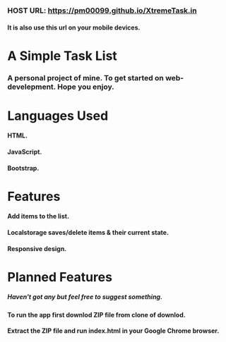### HOST URL: https://pm00099.github.io/XtremeTask.in
#### It is also use this url on your mobile devices.

# A Simple Task List
### A personal project of mine. To get started on web-develepment. Hope you enjoy.

# Languages Used
#### HTML.
#### JavaScript.
#### Bootstrap.
# Features
#### Add items to the list.
#### Localstorage saves/delete items & their current state.
#### Responsive design.
# Planned Features
##### Haven't got any but feel free to suggest something.

#### To run the app first downlod ZIP file from clone of downlod.
#### Extract the ZIP file and run index.html in your Google Chrome browser.
